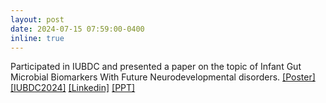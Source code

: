 ```yaml
---
layout: post
date: 2024-07-15 07:59:00-0400
inline: true
---
```

<!-- A simple inline announcement with Markdown emoji! :sparkles: :smile: -->
Participated in IUBDC and presented a paper on the topic of Infant Gut Microbial Biomarkers With Future Neurodevelopmental disorders. [[Poster]](https://howardzhan2025.top/assets/pdf/IUBDC_poster.pdf) [[IUBDC2024]](https://live.stemfellowship.org/case-study/iubdc-ai-challenge-2024/) [[Linkedin]](https://www.linkedin.com/posts/howard-zhan-9556a92bb_grateful-for-an-inspiring-day-at-the-stem-activity-7223673717669703680-qQhr/?utm_source=share&utm_medium=member_desktop) [[PPT]](https://howardzhan2025.top/assets/pdf/IUBDC_ppt.pdf)
